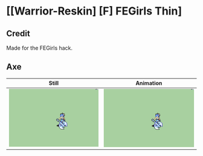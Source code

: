 # [\[Warrior-Reskin\] \[F\] FEGirls Thin]

## Credit

Made for the FEGirls hack.
	
## Axe

| Still | Animation |
| :---: | :-------: |
| ![Axe still](./Axe_000.png) | ![Axe animation](./Axe.gif) |
